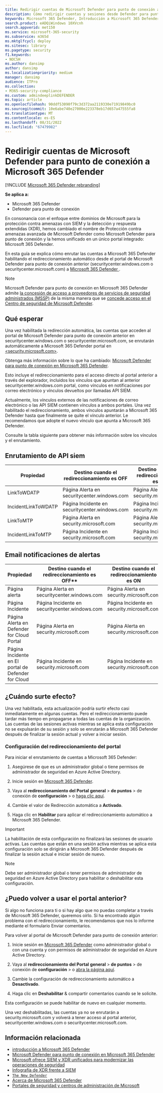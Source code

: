 ```yaml
---
title: Redirigir cuentas de Microsoft Defender para punto de conexión a Microsoft 365 Defender
description: Cómo redirigir cuentas y sesiones desde Defender para punto de conexión a Microsoft 365 Defender.
keywords: Microsoft 365 Defender, Introducción a Microsoft 365 Defender, redirección de Security Center
search.product: eADQiWindows 10XVcnh
search.appverid: met150
ms.service: microsoft-365-security
ms.subservice: m365d
ms.mktglfcycl: deploy
ms.sitesec: library
ms.pagetype: security
f1.keywords:
- NOCSH
ms.author: dansimp
author: dansimp
ms.localizationpriority: medium
manager: dansimp
audience: ITPro
ms.collection:
- M365-security-compliance
ms.custom: admindeeplinkDEFENDER
ms.topic: article
ms.openlocfilehash: 90ddf53090f79c3d372aa2119330e71919849bc0
ms.sourcegitcommit: 10e6abe740e27000e223378eb17d657a47555fa8
ms.translationtype: MT
ms.contentlocale: es-ES
ms.lasthandoff: 08/31/2022
ms.locfileid: "67479982"
---
```

# <a name="redirecting-accounts-from-microsoft-defender-for-endpoint-to-microsoft-365-defender"></a>Redirigir cuentas de Microsoft Defender para punto de conexión a Microsoft 365 Defender

[!INCLUDE [Microsoft 365 Defender rebranding](../includes/microsoft-defender.md)]

**Se aplica a:**
- Microsoft 365 Defender
- Defender para punto de conexión

En consonancia con el enfoque entre dominios de Microsoft para la protección contra amenazas con SIEM y la detección y respuesta extendidas (XDR), hemos cambiado el nombre de Protección contra amenazas avanzada de Microsoft Defender como Microsoft Defender para punto de conexión y la hemos unificado en un único portal integrado: Microsoft 365 Defender.

En esta guía se explica cómo enrutar las cuentas a Microsoft 365 Defender habilitando el redireccionamiento automático desde el portal de Microsoft Defender para punto de conexión anterior (securitycenter.windows.com o securitycenter.microsoft.com) a <a href="https://go.microsoft.com/fwlink/p/?linkid=2077139" target="_blank">Microsoft 365 Defender </a>.

> [!NOTE]
> Microsoft Defender para punto de conexión en Microsoft 365 Defender admite [la concesión de acceso a proveedores de servicios de seguridad administrados (MSSP)](/windows/security/threat-protection/microsoft-defender-atp/grant-mssp-access) de la misma manera que se [concede acceso en el Centro de seguridad de Microsoft Defender](./mssp-access.md).

## <a name="what-to-expect"></a>Qué esperar

Una vez habilitada la redirección automática, las cuentas que acceden al portal de Microsoft Defender para punto de conexión anterior en securitycenter.windows.com o securitycenter.microsoft.com, se enrutarán automáticamente a Microsoft 365 Defender portal en <a href="https://go.microsoft.com/fwlink/p/?linkid=2077139" target="_blank"><security.microsoft.com></a>.

Obtenga más información sobre lo que ha cambiado: [Microsoft Defender para punto de conexión en Microsoft 365 Defender](microsoft-365-security-center-mde.md).

Esto incluye el redireccionamiento para el acceso directo al portal anterior a través del explorador, incluidos los vínculos que apuntan al anterior securitycenter.windows.com portal, como vínculos en notificaciones por correo electrónico y vínculos devueltos por llamadas API SIEM.  

 Actualmente, los vínculos externos de las notificaciones de correo electrónico o las API SIEM contienen vínculos a ambos portales. Una vez habilitado el redireccionamiento, ambos vínculos apuntarán a Microsoft 365 Defender hasta que finalmente se quite el vínculo anterior. Le recomendamos que adopte el nuevo vínculo que apunta a Microsoft 365 Defender.

Consulte la tabla siguiente para obtener más información sobre los vínculos y el enrutamiento.
## <a name="siem-api-routing"></a>Enrutamiento de API siem

| Propiedad | Destino cuando el redireccionamiento es OFF | Destino cuando el redireccionamiento es ON |
|---------|---------|---------|
| LinkToWDATP | Página Alerta en securitycenter.windows.com | Página Alerta en security.microsoft.com |
| IncidentLinkToWDATP | Página Incidente en securitycenter.windows.com | Página Incidente en security.microsoft.com |
| LinkToMTP | Página Alerta en security.microsoft.com | Página Alerta en security.microsoft.com |
| IncidentLinkToMTP | Página Incidente en security.microsoft.com | Página Incidente en security.microsoft.com |

## <a name="email-alert-notifications"></a>Email notificaciones de alertas

| Propiedad | Destino cuando el redireccionamiento es OFF** | Destino cuando el redireccionamiento es ON |
|---------|---------|---------|
| Página alerta | Página Alerta en securitycenter.windows.com | Página Alerta en security.microsoft.com |
| Página Incidente |Página Incidente en securitycenter.windows.com | Página Incidente en security.microsoft.com |
| Página Alerta en Defender for Cloud Portal | Página Alerta en security.microsoft.com | Página Alerta en security.microsoft.com |
| Página Incidente en El portal de Defender for Cloud | Página Incidente en security.microsoft.com | Página Incidente en security.microsoft.com |

## <a name="when-does-this-take-effect"></a>¿Cuándo surte efecto?

Una vez habilitada, esta actualización podría surtir efecto casi inmediatamente en algunas cuentas. Pero el redireccionamiento puede tardar más tiempo en propagarse a todas las cuentas de la organización. Las cuentas de las sesiones activas mientras se aplica esta configuración no se expulsarán de su sesión y solo se enrutarán a Microsoft 365 Defender después de finalizar la sesión actual y volver a iniciar sesión.  

### <a name="set-up-portal-redirection"></a>Configuración del redireccionamiento del portal

Para iniciar el enrutamiento de cuentas a Microsoft 365 Defender:

1. Asegúrese de que es un administrador global o tiene permisos de administrador de seguridad en Azure Active Directory.

2. Inicie sesión en <a href="https://go.microsoft.com/fwlink/p/?linkid=2077139" target="_blank">Microsoft 365 Defender</a>.

3. Vaya al **redireccionamiento del Portal** **general** > **de puntos** >  de conexión de **configuración** >  o [haga clic aquí](https://security.microsoft.com/preferences2/portal_redirection).  

4. Cambie el valor de Redirección automática a **Activado**.

5. Haga clic en **Habilitar** para aplicar el redireccionamiento automático a Microsoft 365 Defender.

>[!IMPORTANT]
>La habilitación de esta configuración no finalizará las sesiones de usuario activas. Las cuentas que están en una sesión activa mientras se aplica esta configuración solo se dirigirán a Microsoft 365 Defender después de finalizar la sesión actual e iniciar sesión de nuevo.

>[!NOTE]
>Debe ser administrador global o tener permisos de administrador de seguridad en Azure Active Directory para habilitar o deshabilitar esta configuración.  

## <a name="can-i-go-back-to-using-the-former-portal"></a>¿Puedo volver a usar el portal anterior?

Si algo no funciona para ti o si hay algo que no puedas completar a través de Microsoft 365 Defender, queremos oírlo. Si ha encontrado algún problema con el redireccionamiento, le recomendamos que nos lo informe mediante el formulario Enviar comentarios.

Para volver al portal de Microsoft Defender para punto de conexión anterior:

1. Inicie sesión en <a href="https://go.microsoft.com/fwlink/p/?linkid=2077139" target="_blank">Microsoft 365 Defender</a> como administrador global o con una cuenta y con permisos de administrador de seguridad en Azure Active Directory.

2. Vaya al **redireccionamiento del Portal** **general** > **de puntos** >  de conexión de **configuración** >  o [abra la página aquí](https://security.microsoft.com/preferences2/portal_redirection).  

3. Cambie la configuración de redireccionamiento automático a **Desactivado**.

4. Haga clic en **Deshabilitar** & compartir comentarios cuando se le solicite.

Esta configuración se puede habilitar de nuevo en cualquier momento. 

Una vez deshabilitadas, las cuentas ya no se enrutarán a security.microsoft.com y volverá a tener acceso al portal anterior, securitycenter.windows.com o securitycenter.microsoft.com. 

## <a name="related-information"></a>Información relacionada
- [introducción a Microsoft 365 Defender](microsoft-365-defender.md)
- [Microsoft Defender para punto de conexión en Microsoft 365 Defender](microsoft-365-security-center-mde.md)
- [Microsoft ofrece SIEM y XDR unificados para modernizar las operaciones de seguridad](https://www.microsoft.com/security/blog/?p=91813) 
- [Infografía de XDR frente a SIEM](https://afrait.com/blog/xdr-versus-siem/) 
- [`The New Defender`](https://afrait.com/blog/the-new-defender/) 
- [Acerca de Microsoft 365 Defender](https://www.microsoft.com/microsoft-365/security/microsoft-365-defender) 
- [Portales de seguridad y centros de administración de Microsoft](portals.md)
